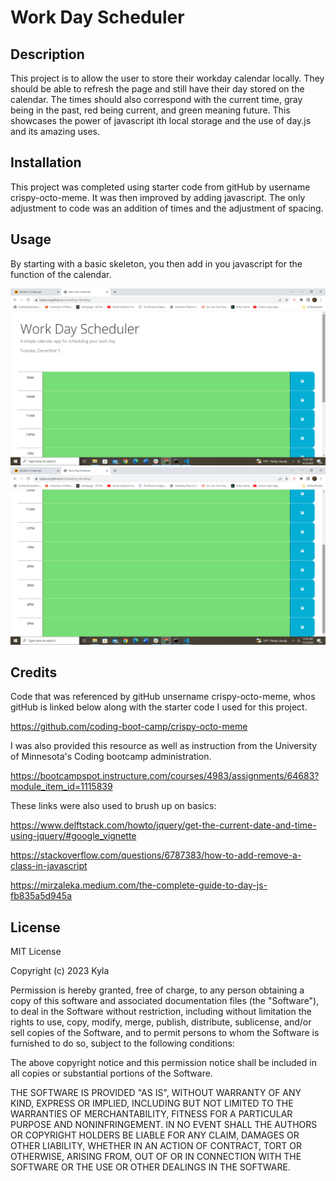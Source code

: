 # Work Day Scheduler

## Description

This project is to allow the user to store their workday calendar locally. They should be able to refresh the page and still have their day stored on the calendar. The times should also correspond with the current time, gray being in the past, red being current, and green meaning future. This showcases the power of javascript ith local storage and the use of day.js and its amazing uses.

## Installation

This project was completed using starter code from gitHub by username crispy-octo-meme. It was then improved by adding javascript. The only adjustment to code was an addition of times and the adjustment of spacing.

## Usage

By starting with a basic skeleton, you then add in you javascript for the function of the calendar. 

![Top of the page](images/Top_C_SC.png)
![Bottom of the page](images/Bottom_C_SC.png)

## Credits

Code that was referenced by gitHub unsername crispy-octo-meme, whos gitHub is linked below along with the starter code I used for this project.

https://github.com/coding-boot-camp/crispy-octo-meme

I was also provided this resource as well as instruction from the University of Minnesota's Coding bootcamp administration.

https://bootcampspot.instructure.com/courses/4983/assignments/64683?module_item_id=1115839

These links were also used to brush up on basics:

https://www.delftstack.com/howto/jquery/get-the-current-date-and-time-using-jquery/#google_vignette

https://stackoverflow.com/questions/6787383/how-to-add-remove-a-class-in-javascript

https://mirzaleka.medium.com/the-complete-guide-to-day-js-fb835a5d945a

## License

MIT License

Copyright (c) 2023 Kyla

Permission is hereby granted, free of charge, to any person obtaining a copy
of this software and associated documentation files (the "Software"), to deal
in the Software without restriction, including without limitation the rights
to use, copy, modify, merge, publish, distribute, sublicense, and/or sell
copies of the Software, and to permit persons to whom the Software is
furnished to do so, subject to the following conditions:

The above copyright notice and this permission notice shall be included in all
copies or substantial portions of the Software.

THE SOFTWARE IS PROVIDED "AS IS", WITHOUT WARRANTY OF ANY KIND, EXPRESS OR
IMPLIED, INCLUDING BUT NOT LIMITED TO THE WARRANTIES OF MERCHANTABILITY,
FITNESS FOR A PARTICULAR PURPOSE AND NONINFRINGEMENT. IN NO EVENT SHALL THE
AUTHORS OR COPYRIGHT HOLDERS BE LIABLE FOR ANY CLAIM, DAMAGES OR OTHER
LIABILITY, WHETHER IN AN ACTION OF CONTRACT, TORT OR OTHERWISE, ARISING FROM,
OUT OF OR IN CONNECTION WITH THE SOFTWARE OR THE USE OR OTHER DEALINGS IN THE
SOFTWARE.
